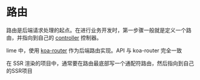# 路由

路由是后端请求处理的起点。在进行业务开发时，第一步骤一般就是定义一个路由，并指向到自己的 [controller](./controller.md) 控制器。

lime 中，使用 [koa-router](https://github.com/alexmingoia/koa-router) 作为后端路由实现。API 与 koa-router 完全一致


在 SSR 渲染的项目中，通常要在路由最底部写一个通配符路由，然后指向到自己的SSR项目